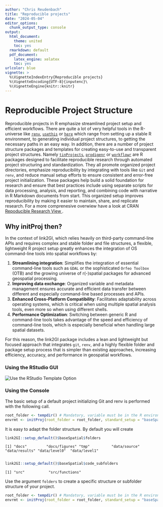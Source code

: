 ```yaml
---
author: "Chris Reudenbach"
title: "Reproducible projects"
date: "2024-05-04"
editor_options:
  chunk_output_type: console
output:
  html_document: 
    theme: united
    toc: yes
  rmarkdown: default
  pdf_document:
    latex_engine: xelatex
    toc: yes
urlcolor: blue
vignette: >
  %\VignetteIndexEntry{Reproducible projects}
  %\VignetteEncoding{UTF-8}{inputenc}\
  %\VignetteEngine{knitr::knitr}
---
```




# Reproducible Project Structure

Reproducible projects in R emphasize streamlined project setup and efficient workflows. There are quite a lot of very helpful tools in the R-universe like [`renv`](https://cran.r-project.org/package=renv), [`usethis`](https://cran.r-project.org/package=usethis) or [`here`](https://cran.r-project.org/package=here) which range from setting up a stable R environment, to generating individual project structures, to getting the necessary paths in an easy way. In addition, there are a number of project structure packages and templates for creating easy-to-use and transparent project structures. Namely [`tinProjects`](https://cran.r-project.org/package=tinyProject), [`prodigenr`](https://cran.r-project.org/package=prodigenr) or [`workflowr`](https://cran.r-project.org/package=workflowr) are R packages designed to facilitate reproducible research through automated project structuring and standardization. They all promote organized project directories, emphasize reproducibility by integrating with tools like `Git` and `renv`, and reduce manual setup efforts to ensure consistent and error-free project initialization. These packages help build a solid foundation for research and ensure that best practices include using separate scripts for data processing, analysis, and reporting, and combining code with narrative in R Markdown documents from start. This organized setup improves reproducibility by making it easier to maintain, share, and replicate research. For a more comprenesive overwiew have a look at CRAN [Repoducible Research View ](https://cran.r-project.org/web/views/ReproducibleResearch.html).

## Why initProj then?
In the context of link2GI, which relies heavily on third-party command-line APIs and requires complex and stable folder and file structures, a flexible, lightweight R project setup greatly enhances the integration of OS command-line tools into spatial workflows by:

1. **Streamlining integration**: Simplifies the integration of essential command-line tools such as `GDAL` or the sophisticated `Orfeo Toolbox` (OTB) and the growing universe of r(-)spatial packages for advanced geospatial processing.
2. **Improving data exchange**: Organized variable and metadata management ensures accurate and efficient data transfer between different and especially command-line based processes and APIs.
3. **Enhanced Cross-Platform Compatibility**: Facilitates adaptability across operating systems, which is critical when using multiple spatial analysis tools, even more so when using different shells.
4. **Performance Optimization**: Switching between generic R and command-line tools takes advantage of the speed and efficiency of command-line tools, which is especially beneficial when handling large spatial datasets.

For this reason, the link2GI package includes a lean and lightweight but focused approach that integrates `git`, `renv`, and a highly flexible folder and package setup process that is simpler than existing approaches, increasing efficiency, accuracy, and performance in geospatial workflows.

### Using the RStudio GUI

![Use the RStudio Template Option](https://raw.githubusercontent.com/r-spatial/link2GI/master/figures/usegui.gif)

### Using the Console

The basic setup of a default project initializing Git and renv is performed with the following call. 

```R
root_folder <- tempdir() # Mandatory, variable must be in the R environment.
envrmt <- initProj(root_folder = root_folder, standard_setup = "baseSpatial")

```

It is easy to adapt the folder structure. By default you will create 
```R
link2GI::setup_default()$baseSpatial$folders
```
`[1] "docs"         "docs/figures" "tmp"          "data/source"  "data/results" "data/level0"  "data/level1" `

```R

link2GI::setup_default()$baseSpatial$code_subfolders

```

`[1] "src"           "src/functions"`

Use the argument `folders` to create a specific structure or subfolder structure of your project. 

```R
root_folder <- tempdir() # Mandatory, variable must be in the R environment.
envrmt <- initProj(root_folder = root_folder, standard_setup = "baseSpatial",folders = c("data/rawdata/provider1/", "docs/quarto/"))
```

